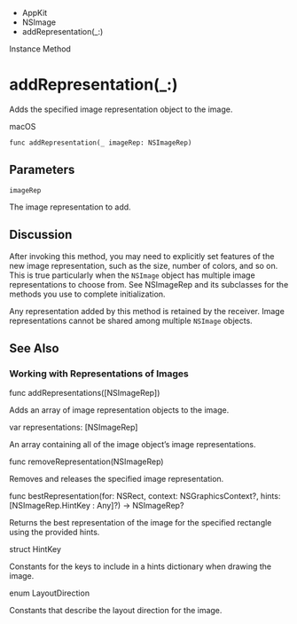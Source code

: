 

- AppKit
- NSImage
-  addRepresentation(\_:) 

Instance Method

# addRepresentation(\_:)

Adds the specified image representation object to the image.

macOS

``` source
func addRepresentation(_ imageRep: NSImageRep)
```

## Parameters 

`imageRep`  

The image representation to add.

## Discussion

After invoking this method, you may need to explicitly set features of the new image representation, such as the size, number of colors, and so on. This is true particularly when the `NSImage` object has multiple image representations to choose from. See NSImageRep and its subclasses for the methods you use to complete initialization.

Any representation added by this method is retained by the receiver. Image representations cannot be shared among multiple `NSImage` objects.

## See Also

### Working with Representations of Images

func addRepresentations([NSImageRep])

Adds an array of image representation objects to the image.

var representations: [NSImageRep]

An array containing all of the image object’s image representations.

func removeRepresentation(NSImageRep)

Removes and releases the specified image representation.

func bestRepresentation(for: NSRect, context: NSGraphicsContext?, hints: [NSImageRep.HintKey : Any]?) -> NSImageRep?

Returns the best representation of the image for the specified rectangle using the provided hints.

struct HintKey

Constants for the keys to include in a hints dictionary when drawing the image.

enum LayoutDirection

Constants that describe the layout direction for the image.

